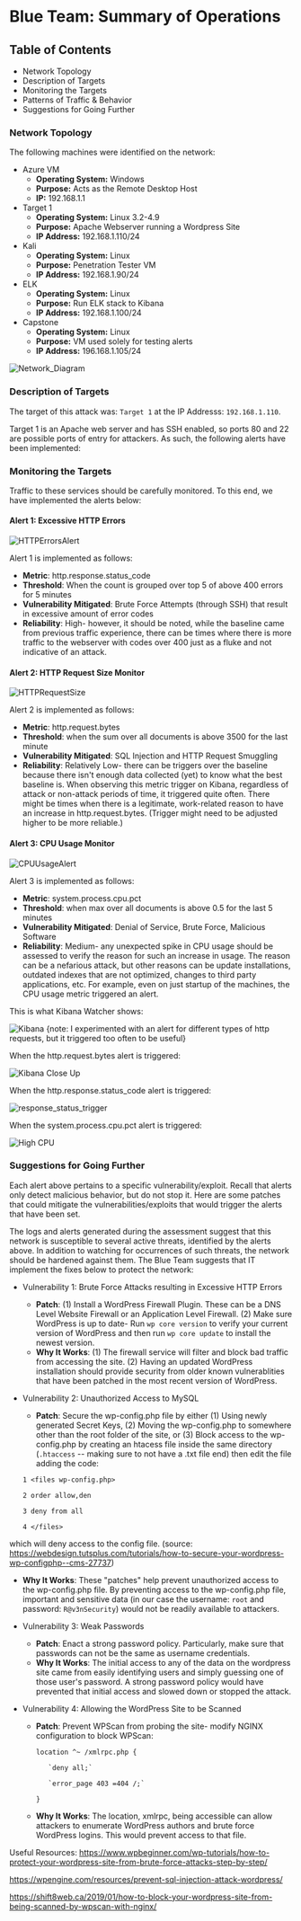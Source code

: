 # Blue Team: Summary of Operations

## Table of Contents
- Network Topology
- Description of Targets
- Monitoring the Targets
- Patterns of Traffic & Behavior
- Suggestions for Going Further

### Network Topology
  
The following machines were identified on the network:
- Azure VM
  - **Operating System:** Windows
  - **Purpose:** Acts as the Remote Desktop Host
  - **IP:** 192.168.1.1
- Target 1
  - **Operating System:** Linux 3.2-4.9
  - **Purpose:** Apache Webserver running a Wordpress Site
  - **IP Address:** 192.168.1.110/24
- Kali 
  - **Operating System:** Linux
  - **Purpose:** Penetration Tester VM
  - **IP Address:** 192.168.1.90/24
- ELK
  - **Operating System:** Linux
  - **Purpose:** Run ELK stack to Kibana
  - **IP Address:** 192.168.1.100/24
- Capstone
  - **Operating System:** Linux
  - **Purpose:** VM used solely for testing alerts
  - **IP Address:** 196.168.1.105/24

![Network_Diagram](https://github.com/skyeskyeskye/PENN_CYBERSECURITY_FINAL/blob/main/Blue_Team_Defensive/Images/FIXEDFinalProjectDiagram.png)

### Description of Targets

The target of this attack was: `Target 1` at the IP Addresss: `192.168.1.110`.

Target 1 is an Apache web server and has SSH enabled, so ports 80 and 22 are possible ports of entry for attackers. As such, the following alerts have been implemented:

### Monitoring the Targets

Traffic to these services should be carefully monitored. To this end, we have implemented the alerts below:

#### Alert 1: Excessive HTTP Errors

![HTTPErrorsAlert](https://github.com/skyeskyeskye/PENN_CYBERSECURITY_FINAL/blob/main/Blue_Team_Defensive/Images/Screenshot%202022-05-21%20184605_HTTP_Response_Code_Alert.jpg)

Alert 1 is implemented as follows:
  - **Metric**: http.response.status_code
  - **Threshold**: When the count is grouped over top 5 of above 400 errors for 5 minutes
  - **Vulnerability Mitigated**: Brute Force Attempts (through SSH) that result in excessive amount of error codes
  - **Reliability**: High- however, it should be noted, while the baseline came from previous traffic experience, there can be times where there is more traffic to the webserver with codes over 400 just as a fluke and not indicative of an attack.

#### Alert 2: HTTP Request Size Monitor

![HTTPRequestSize](https://github.com/skyeskyeskye/PENN_CYBERSECURITY_FINAL/blob/main/Blue_Team_Defensive/Images/Screenshot%202022-05-21%20184413_KIBANA_HTTP_Request_Bytes_Alert.jpg)

Alert 2 is implemented as follows:
  - **Metric**: http.request.bytes
  - **Threshold**: when the sum over all documents is above 3500 for the last minute
  - **Vulnerability Mitigated**: SQL Injection and HTTP Request Smuggling
  - **Reliability**: Relatively Low- there can be triggers over the baseline because there isn't enough data collected (yet) to know what the best baseline is. When observing this metric trigger on Kibana, regardless of attack or non-attack periods of time, it triggered quite often.  There might be times when there is a legitimate, work-related reason to have an increase in http.request.bytes. (Trigger might need to be adjusted higher to be more reliable.)

#### Alert 3: CPU Usage Monitor

![CPUUsageAlert](https://github.com/skyeskyeskye/PENN_CYBERSECURITY_FINAL/blob/main/Blue_Team_Defensive/Images/Screenshot%202022-05-21%20184731_KIBANA_CPU_Usage_Alert.jpg)

Alert 3 is implemented as follows:
  - **Metric**: system.process.cpu.pct 
  - **Threshold**: when max over all documents is above 0.5 for the last 5 minutes
  - **Vulnerability Mitigated**: Denial of Service, Brute Force, Malicious Software
  - **Reliability**: Medium- any unexpected spike in CPU usage should be assessed to verify the reason for such an increase in usage. The reason can be a nefarious attack, but other reasons can be update installations, outdated indexes that are not optimized, changes to third party applications, etc. For example, even on just startup of the machines, the CPU usage metric triggered an alert. 

This is what Kibana Watcher shows:

![Kibana](https://github.com/skyeskyeskye/PENN_CYBERSECURITY_FINAL/blob/main/Blue_Team_Defensive/Images/Screenshot%202022-05-21%20201920_KIBANA_Watcher_Alerts_triggering.jpg)
{note: I experimented with an alert for different types of http requests, but it triggered too often to be useful}

When the http.request.bytes alert is triggered:

![Kibana Close Up](https://github.com/skyeskyeskye/PENN_CYBERSECURITY_FINAL/blob/main/Blue_Team_Defensive/Images/Screenshot%202022-05-21%20210200_KIBANA_HTTP_RequestSize_Triggered.jpg)


When the http.response.status_code alert is triggered:

![response_status_trigger](https://github.com/skyeskyeskye/PENN_CYBERSECURITY_FINAL/blob/main/Blue_Team_Defensive/Images/Screenshot%202022-05-21%20205645_KIBANA_httpErrorsTriggeredEventsDuringAttackonRedTarget.jpg)

When the system.process.cpu.pct alert is triggered:

![High CPU](https://github.com/skyeskyeskye/PENN_CYBERSECURITY_FINAL/blob/main/Blue_Team_Defensive/Images/Screenshot%202022-05-21%20205946_KIBANA_CPU_Triggered_Events.jpg)


### Suggestions for Going Further 

Each alert above pertains to a specific vulnerability/exploit. Recall that alerts only detect malicious behavior, but do not stop it. Here are some patches that could mitigate the vulnerabilities/exploits that would trigger the alerts that have been set.


The logs and alerts generated during the assessment suggest that this network is susceptible to several active threats, identified by the alerts above. In addition to watching for occurrences of such threats, the network should be hardened against them. The Blue Team suggests that IT implement the fixes below to protect the network:


- Vulnerability 1: Brute Force Attacks resulting in Excessive HTTP Errors
  - **Patch**: (1) Install a WordPress Firewall Plugin. These can be a DNS Level Website Firewall or an Application Level Firewall. (2) Make sure WordPress is up to date- Run `wp core version` to verify your current version of WordPress and then run `wp core update` to install the newest version.
  - **Why It Works**: (1) The firewall service will filter and block bad traffic from accessing the site. (2) Having an updated WordPress installation should provide security from older known vulnerablities that have been patched in the most recent version of WordPress.


- Vulnerability 2: Unauthorized Access to MySQL
  - **Patch**: Secure the wp-config.php file by either (1) Using newly generated Secret Keys, (2) Moving the wp-config.php to somewhere other than the root folder of the site, or (3) Block access to the wp-config.php by creating an htacess file inside the same directory (`.htaccess` -- making sure to not have a .txt file end) then edit the file adding the code: 
 

  `1 <files wp-config.php>` 
  
  `2 order allow,den`
  
  `3 deny from all`
  
  `4 </files>`
   
   
which will deny access to the config file. (source: https://webdesign.tutsplus.com/tutorials/how-to-secure-your-wordpress-wp-configphp--cms-27737)
	
  - **Why It Works**: These "patches" help prevent unauthorized access to the wp-config.php file. By preventing access to the wp-config.php file, important and sensitive data (in our case the username: `root` and password: `R@v3nSecurity`) would not be readily available to attackers. 


- Vulnerability 3: Weak Passwords
  - **Patch**: Enact a strong password policy. Particularly, make sure that passwords can not be the same as username credentials.
  - **Why It Works**: The initial access to any of the data on the wordpress site came from easily identifying users and simply guessing one of those user's password. A strong password policy would have prevented that initial access and slowed down or stopped the attack.

- Vulnerability 4: Allowing the WordPress Site to be Scanned
   - **Patch**: Prevent WPScan from probing the site- modify NGINX configuration to block WPScan:
 
		`location ^~ /xmlrpc.php {`
			
			`deny all;`
		
			`error_page 403 =404 /;`
		
		`}` 
	
   - **Why It Works**: The location, xmlrpc, being accessible can allow attackers to enumerate WordPress authors and brute force WordPress logins.  This would prevent access to that file.


Useful Resources:
https://www.wpbeginner.com/wp-tutorials/how-to-protect-your-wordpress-site-from-brute-force-attacks-step-by-step/

https://wpengine.com/resources/prevent-sql-injection-attack-wordpress/

https://shift8web.ca/2019/01/how-to-block-your-wordpress-site-from-being-scanned-by-wpscan-with-nginx/
